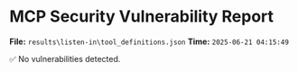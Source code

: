 # MCP Security Vulnerability Report
**File:** `results\listen-in\tool_definitions.json`
**Time:** `2025-06-21 04:15:49`

✅ No vulnerabilities detected.